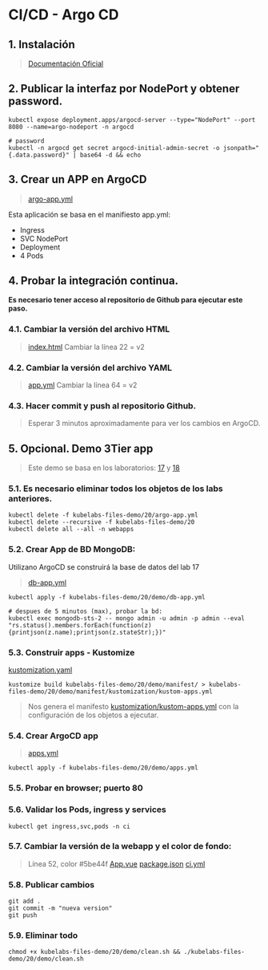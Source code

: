 # CI/CD - Argo CD <!-- omit in TOC -->

## 1. Instalación
>[Documentación Oficial](https://argo-cd.readthedocs.io/en/stable/getting_started/)


## 2. Publicar la interfaz por NodePort y obtener password.

```vim
kubectl expose deployment.apps/argocd-server --type="NodePort" --port 8080 --name=argo-nodeport -n argocd

# password
kubectl -n argocd get secret argocd-initial-admin-secret -o jsonpath="{.data.password}" | base64 -d && echo
```


## 3. Crear un APP en ArgoCD
> [argo-app.yml](./kubelabs-files-demo/20/argo-app.yml)

Esta aplicación se basa en el manifiesto app.yml:

- Ingress
- SVC NodePort
- Deployment
- 4 Pods

## 4. Probar la integración continua.
**Es necesario tener acceso al repositorio de Github para ejecutar este paso.**
### 4.1. Cambiar la versión del archivo HTML
>[index.html](./kubelabs-files-demo/20/index.html)
> Cambiar la línea 22 = v2

### 4.2. Cambiar la versión del archivo YAML
> [app.yml](./kubelabs-files-demo/20/app.yml)
> Cambiar la línea 64 = v2

### 4.3. Hacer commit y push al repositorio Github.
> Esperar 3 minutos aproximadamente para ver los cambios en ArgoCD.



## 5. Opcional. Demo 3Tier app
> Este demo se basa en los laboratorios: [17](./17.StatefulSet.md) y [18](./18.Full_Demo.md)

### 5.1. Es necesario eliminar todos los objetos de los labs anteriores.
```vim
kubectl delete -f kubelabs-files-demo/20/argo-app.yml
kubectl delete --recursive -f kubelabs-files-demo/20
kubectl delete all --all -n webapps
```

### 5.2. Crear App de BD MongoDB:
Utilizano ArgoCD se construirá la base de datos del lab 17
> [db-app.yml](./kubelabs-files-demo/20/demo/db-app.yml)
```vim
kubectl apply -f kubelabs-files-demo/20/demo/db-app.yml

# despues de 5 minutos (max), probar la bd:
kubectl exec mongodb-sts-2 -- mongo admin -u admin -p admin --eval "rs.status().members.forEach(function(z){printjson(z.name);printjson(z.stateStr);})"
```

### 5.3. Construir apps - Kustomize
[kustomization.yaml](./kubelabs-files-demo/20/demo/manifest/kustomization.yaml)
```vim
kustomize build kubelabs-files-demo/20/demo/manifest/ > kubelabs-files-demo/20/demo/manifest/kustomization/kustom-apps.yml
```
> Nos genera el manifesto [kustomization/kustom-apps.yml](./kubelabs-files-demo/20/demo/manifest/kustomization/kustom-apps.yml)
> con la configuración de los objetos a ejecutar.

### 5.4. Crear ArgoCD app
>[apps.yml](./kubelabs-files-demo/20/demo/apps.yml)
```vim
kubectl apply -f kubelabs-files-demo/20/demo/apps.yml
```

### 5.5. Probar en browser; puerto 80
### 5.6. Validar los Pods, ingress y services
```vim
kubectl get ingress,svc,pods -n ci
```

### 5.7. Cambiar la versión de la webapp y el color de fondo:
> Línea 52, color #5be44f [App.vue](./dev/frontend/src/App.vue)
[package.json](./dev/frontend/package.json)
[ci.yml](./.github/workflows/ci.yml)

### 5.8. Publicar cambios
```vim
git add .
git commit -m "nueva version"
git push
```

### 5.9. Eliminar todo
```vim
chmod +x kubelabs-files-demo/20/demo/clean.sh && ./kubelabs-files-demo/20/demo/clean.sh
```

